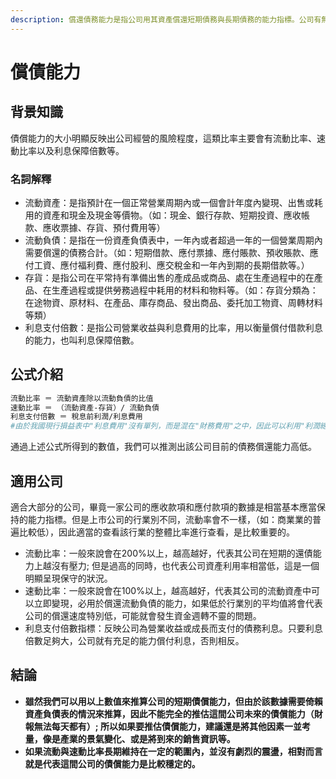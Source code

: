 ```yaml
---
description: 償還債務能力是指公司用其資產償還短期債務與長期債務的能力指標。公司有無能力支付現金和償還債務，是公司可以持續生存和發展的關鍵。
---
```


# 償債能力

## 背景知識

債償能力的大小明顯反映出公司經營的風險程度，這類比率主要會有流動比率、速動比率以及利息保障倍數等。

### 名詞解釋

* 流動資產：是指預計在一個正常營業周期內或一個會計年度內變現、出售或耗用的資產和現金及現金等價物。（如：現金、銀行存款、短期投資、應收帳款、應收票據、存貨、預付費用等）
* 流動負債：是指在一份資產負債表中，一年內或者超過一年的一個營業周期內需要償還的債務合計。（如：短期借款、應付票據、應付賬款、預收賬款、應付工資、應付福利費、應付股利、應交稅金和一年內到期的長期借款等。）
* 存貨：是指公司在平常持有準備出售的產成品或商品、處在生產過程中的在產品、在生產過程或提供勞務過程中耗用的材料和物料等。（如：存貨分類為：在途物資、原材料、在產品、庫存商品、發出商品、委托加工物資、周轉材料等類）
* 利息支付倍數：是指公司營業收益與利息費用的比率，用以衡量償付借款利息的能力，也叫利息保障倍數。

## 公式介紹

```bash
流動比率 ＝ 流動資產除以流動負債的比值
速動比率 ＝ （流動資產-存貨）/ 流動負債
利息支付倍數 ＝ 稅息前利潤/利息費用
#由於我國現行損益表中"利息費用"沒有單列，而是混在"財務費用"之中，因此可以利用"利潤總額加利息費用"來預測
```

通過上述公式所得到的數值，我們可以推測出該公司目前的債務償還能力高低。

## 適用公司

適合大部分的公司，畢竟一家公司的應收款項和應付款項的數據是相當基本應當保持的能力指標。但是上市公司的行業別不同，流動率會不一樣，（如：商業業的普遍比較低），因此適當的查看該行業的整體比率進行查看，是比較重要的。

* 流動比率：一般來說會在200%以上，越高越好，代表其公司在短期的還債能力上越沒有壓力; 但是過高的同時，也代表公司資產利用率相當低，這是一個明顯呈現保守的狀況。
* 速動比率：一般來說會在100%以上，越高越好，代表其公司的流動資產中可以立即變現，必用於償還流動負債的能力，如果低於行業別的平均值將會代表公司的償還速度特別低，可能就會發生資金週轉不靈的問題。
* 利息支付倍數指標：反映公司為營業收益或成長而支付的債務利息。只要利息倍數足夠大，公司就有充足的能力償付利息，否則相反。

## **結論**

* **雖然我們可以用以上數值來推算公司的短期債償能力，但由於該數據需要倚賴資產負債表的情況來推算，因此不能完全的推估這間公司未來的債償能力（財報無法每天都有）; 所以如果要推估債償能力，建議還是將其他因素一並考量，像是產業的景氣變化、或是將到來的銷售資訊等。**
* **如果流動與速動比率長期維持在一定的範圍內，並沒有劇烈的震盪，相對而言就是代表這間公司的債償能力是比較穩定的。**

  


